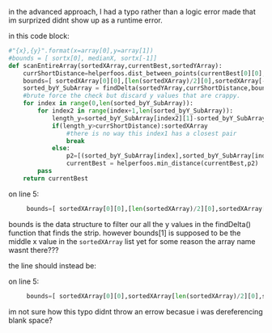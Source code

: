 in the advanced approach, I had a typo rather than a logic error made that im surprized
didnt show up as a runtime error.


in this code block:
```python
#"{x},{y}".format(x=array[0],y=array[1])
#bounds = [ sortx[0], medianX, sortx[-1]]
def scanEntireArray(sortedXArray,currentBest,sortedYArray):
    currShortDistance=helperfoos.dist_between_points(currentBest[0][0],currentBest[0][1])
    bounds=[ sortedXArray[0][0],[len(sortedXArray)/2][0],sortedXArray[-1][0]]
    sorted_byY_SubArray = findDelta(sortedYArray,currShortDistance,bounds)
    #brute force the check but discard y values that are crappy.
    for index in range(0,len(sorted_byY_SubArray)):
        for index2 in range(index+1,len(sorted_byY_SubArray)):
            length_y=sorted_byY_SubArray[index2][1]-sorted_byY_SubArray[index][1]
            if(length_y>currShortDistance):sortedXArray
                #there is no way this index1 has a closest pair
                break
            else:
                p2=[(sorted_byY_SubArray[index],sorted_byY_SubArray[index2])]
                currentBest = helperfoos.min_distance(currentBest,p2)
        pass
    return currentBest
```

on line 5:
```python
     bounds=[ sortedXArray[0][0],[len(sortedXArray)/2][0],sortedXArray[-1][0]]
```
bounds is the data structure to filter our all the y values in the findDelta()
function that finds the strip. however bounds[1] is supposed to be the middle x value
in the ``` sortedXArray ``` list yet for some reason the array name wasnt there???

the line should instead be:


on line 5:
```python
     bounds=[ sortedXArray[0][0],sortedXArray[len(sortedXArray)/2][0],sortedXArray[-1][0]]
```


im not sure how this typo didnt throw an errow becasue i was dereferencing blank space?
